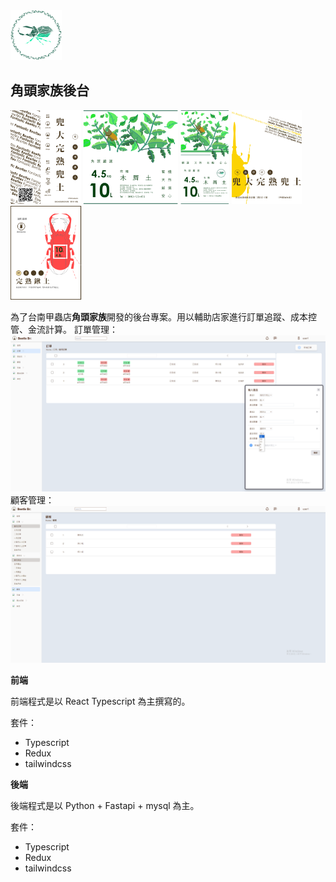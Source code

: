 <img src="./Group134.png" alt="alt text" height="80" />
<h2>角頭家族後台</h2>
<div>
    <img src="./dm.png" alt="alt text" height="150" />
    <img src="./Group_123.png" alt="alt text" height="150" />
    <img src="./Group132.png" alt="alt text" height="150" />
    <img src="./3.png" alt="alt text" height="150" />
    <img src="./Group511.png" alt="alt text" height="150" />
</div>

為了台南甲蟲店**角頭家族**開發的後台專案。用以輔助店家進行訂單追蹤、成本控管、金流計算。
訂單管理：
![image order](./bettles1.PNG)
顧客管理：
![image order](./image.png)

**前端**

前端程式是以 React Typescript 為主撰寫的。

套件：
* Typescript
* Redux
* tailwindcss

**後端**

後端程式是以 Python + Fastapi + mysql 為主。

套件：
* Typescript
* Redux
* tailwindcss



